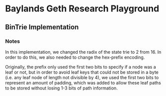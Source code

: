 # Baylands Geth Research Playground
## BinTrie Implementation
### Notes
In this implementation, we changed the radix of the state trie to 2 from 16. In
order to do this, we also needed to change the hex-prefix encoding.

Originally, the prefix only used the first two bits to specify if a node was a leaf
or not, but in order to avoid leaf keys that could not be stored in a byte (i.e.
any leaf node of length not divisible by 4), we used the first two bits to represent
an amount of padding, which was added to allow these leaf paths to be stored without
losing 1-3 bits of path information.

